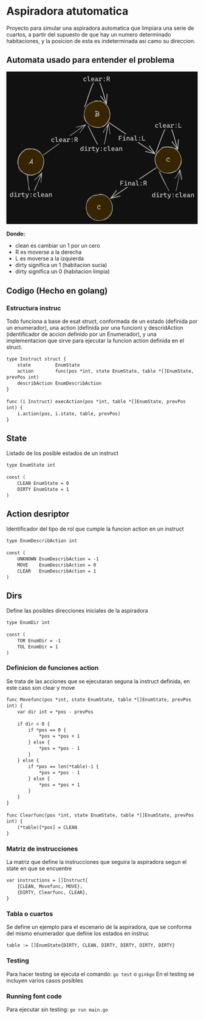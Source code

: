 # Aspiradora atutomatica

Proyecto para simular una aspiradora automatica que limpiara una serie de cuartos, a partir del supuesto de que hay un numero determinado habitaciones, y la posicion de esta es indeterminada asi camo su direccion.

## Automata usado para entender el problema
<raw>
   <img src="automata.png"></img>
</raw>

**Donde:**
- clean es cambiar un 1 por un cero
- R es moverse a la derecha
- L es moverse a la izquierda
- dirty significa un 1 (habitacion sucia)
- dirty significa un 0 (habitacion limpia)

## Codigo (Hecho en golang)

### Estructura instruc

Todo funciona a base de esat struct, conformada de un estado (definida por un enumerador), una action (definida por una funcion) y descridAction (identificador de accion definido por un Enumerador), y una implementacion que sirve para ejecutar la funcion action definida en el struct.  
```
type Instruct struct {
	state         EnumState
	action        func(pos *int, state EnumState, table *[]EnumState, prevPos int)
	describAction EnumDescribAction
}

func (i Instruct) execAction(pos *int, table *[]EnumState, prevPos int) {
	i.action(pos, i.state, table, prevPos)
}
```

## State
Listado de los posible estados de un instruct
```
type EnumState int

const (
	CLEAN EnumState = 0
	DIRTY EnumState = 1
)
```

## Action desriptor
Identificador del tipo de rol que cumple la funcion action en un instruct
```
type EnumDescribAction int

const (
	UNKNOWN EnumDescribAction = -1
	MOVE    EnumDescribAction = 0
	CLEAR   EnumDescribAction = 1
)
```

## Dirs
Define las posibles direcciones iniciales de la aspiradora
```
type EnumDir int

const (
	TOR EnumDir = -1
	TOL EnumDir = 1
)
```
### Definicion de funciones action
Se trata de las acciones que se ejecutaran seguna la instruct definida, en este caso son clear y move
```
func Movefunc(pos *int, state EnumState, table *[]EnumState, prevPos int) {
	var dir int = *pos - prevPos

	if dir < 0 {
		if *pos == 0 {
			*pos = *pos + 1
		} else {
			*pos = *pos - 1
		}
	} else {
		if *pos == len(*table)-1 {
			*pos = *pos - 1
		} else {
			*pos = *pos + 1
		}
	}
}

func Clearfunc(pos *int, state EnumState, table *[]EnumState, prevPos int) {
	(*table)[*pos] = CLEAN
}

```
### Matriz de instrucciones
La matriz que define la instrucciones que seguira la aspiradora segun el state en que se encuentre
```
var instructions = []Instruct{
	{CLEAN, Movefunc, MOVE},
	{DIRTY, Clearfunc, CLEAR},
}
```

### Tabla o cuartos
Se define un ejemplo para el escenario de la aspiradora, que se conforma del mismo enumerador que define los estados en instruc
```
table := []EnumState{DIRTY, CLEAN, DIRTY, DIRTY, DIRTY, DIRTY}
```

### Testing
Para hacer testing se ejecuta el comando:
`go test` o `ginkgo`
En el testing se incluyen varios casos posibles

### Running font code
Para ejecutar sin testing: `go run main.go`

